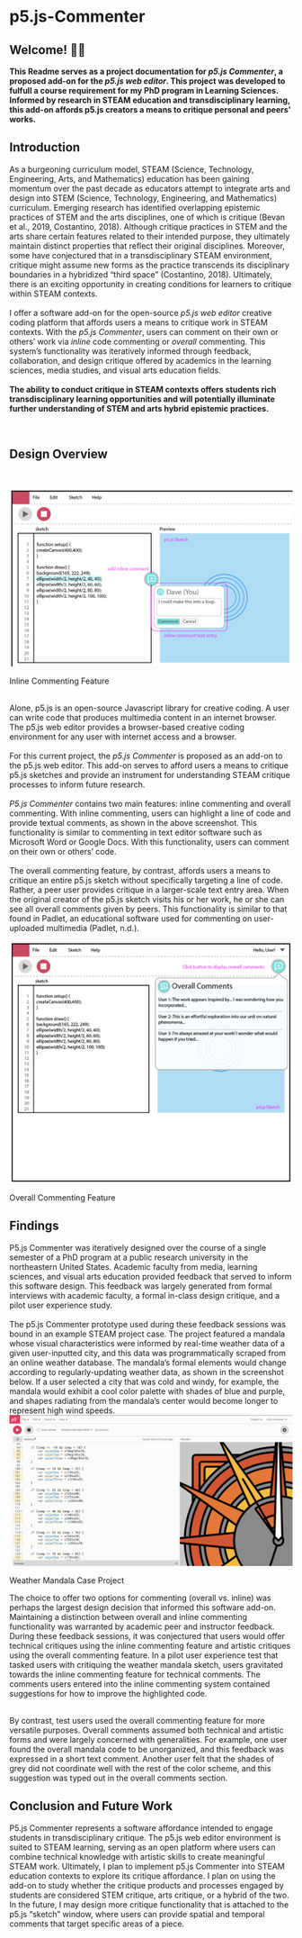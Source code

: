 # p5.js-Commenter 

## Welcome! 👋🏼

<strong>This Readme serves as a project documentation for _p5.js Commenter_, a proposed add-on for the _p5.js web editor_.  This project was developed to fulfull a course requirement for my PhD program in Learning Sciences.  Informed by research in STEAM education and transdisciplinary learning, this add-on affords p5.js creators a means to critique personal and peers' works.</strong>


## Introduction ##

As a burgeoning curriculum model, STEAM (Science, Technology, Engineering, Arts, and Mathematics) education has been gaining momentum over the past decade as educators attempt to integrate arts and design into STEM (Science, Technology, Engineering, and Mathematics) curriculum.  Emerging research has identified overlapping epistemic practices of STEM and the arts disciplines, one of which is critique (Bevan et al., 2019, Costantino, 2018).  Although critique practices in STEM and the arts share certain features related to their intended purpose, they ultimately maintain distinct properties that reflect their original disciplines.  Moreover, some have conjectured that in a transdisciplinary STEAM environment, critique might assume new forms as the practice transcends its disciplinary boundaries in a hybridized “third space” (Costantino, 2018).  Ultimately, there is an exciting opportunity in creating conditions for learners to critique within STEAM contexts.
<br><br>
I offer a software add-on for the open-source _p5.js web editor_ creative coding platform that affords users a means to critique work in STEAM contexts. With the _p5.js Commenter_, users can comment on their own or others’ work via _inline_ code commenting or _overall_ commenting. This system’s functionality was iteratively informed through feedback, collaboration, and design critique offered by academics in the learning sciences, media studies, and visual arts education fields.
<br><br>
<strong>The ability to conduct critique in STEAM contexts offers students rich transdisciplinary learning opportunities and will potentially illuminate further understanding of STEM and arts hybrid epistemic practices.</strong><br>

<br>

## Design Overview ##
<br>

![Inline Commenting Screenshot](https://github.com/dmawer13/p5.js-Commenter/blob/main/Inline.png?raw=true)
<caption>Inline Commenting Feature</caption><br><br>

Alone, p5.js is an open-source Javascript library for creative coding.  A user can write code that produces multimedia content in an internet browser.  The p5.js web editor provides a browser-based creative coding environment for any user with internet access and a browser.
<br><br>
For this current project, the _p5.js Commenter_ is proposed as an add-on to the p5.js web editor.  This add-on serves to afford users a means to critique p5.js sketches and provide an instrument for understanding STEAM critique processes to inform future research. 
<br><br>
_P5.js Commenter_ contains two main features: inline commenting and overall commenting.  With inline commenting, users can highlight a line of code and provide textual comments, as shown in the above screenshot.  This functionality is similar to commenting in text editor software such as Microsoft Word or Google Docs.  With this functionality, users can comment on their own or others’ code.
<br><br>
The overall commenting feature, by contrast, affords users a means to critique an entire p5.js sketch without specifically targeting a line of code.  Rather, a peer user provides critique in a larger-scale text entry area.  When the original creator of the p5.js sketch visits his or her work, he or she can see all overall comments given by peers.  This functionality is similar to that found in Padlet, an educational software used for commenting on user-uploaded multimedia (Padlet, n.d.). 
<br>

![Overall Commenting Screenshot](https://github.com/dmawer13/p5.js-Commenter/blob/main/Overall.png)
<caption>Overall Commenting Feature</caption>
<br>

## Findings ##

P5.js Commenter was iteratively designed over the course of a single semester of a PhD program at a public research university in the northeastern United States.  Academic faculty from media, learning sciences, and visual arts education provided feedback that served to inform this software design.  This feedback was largely generated from formal interviews with academic faculty, a formal in-class design critique, and a pilot user experience study.  
<br>
The p5.js Commenter prototype used during these feedback sessions was bound in an example STEAM project case.  The project featured a mandala whose visual characteristics were informed by real-time weather data of a given user-inputted city, and this data was programmatically scraped from an online weather database.  The mandala’s formal elements would change according to regularly-updating weather data, as shown in the screenshot below. If a user selected a city that was cold and windy, for example, the mandala would exhibit a cool color palette with shades of blue and purple, and shapes radiating from the mandala’s center would become longer to represent high wind speeds.
<br>
![Mandala Screenshot](https://github.com/dmawer13/p5.js-Commenter/blob/main/Mandala.png?raw=true)
<caption>Weather Mandala Case Project</caption>
<br>

The choice to offer two options for commenting (overall vs. inline) was perhaps the largest design decision that informed this software add-on. Maintaining a distinction between overall and inline commenting functionality was warranted by academic peer and instructor feedback.  During these feedback sessions, it was conjectured that users would offer technical critiques using the inline commenting feature and artistic critiques using the overall commenting feature.  In a pilot user experience test that tasked users with critiquing the weather mandala sketch, users gravitated towards the inline commenting feature for technical comments.  The comments users entered into the inline commenting system contained suggestions for how to improve the highlighted code.  
<br>

By contrast, test users used the overall commenting feature for more versatile purposes.  Overall comments assumed both technical and artistic forms and were largely concerned with generalities.  For example, one user found the overall mandala code to be unorganized, and this feedback was expressed in a short text comment.  Another user felt that the shades of grey did not coordinate well with the rest of the color scheme, and this suggestion was typed out in the overall comments section.
<br>

## Conclusion and Future Work ##

P5.js Commenter represents a software affordance intended to engage students in transdisciplinary critique.  The p5.js web editor environment is suited to STEAM learning, serving as an open platform where users can combine technical knowledge with artistic skills to create meaningful STEAM work.
Ultimately, I plan to implement p5.js Commenter into STEAM education contexts to explore its critique affordance.  I plan on using the add-on to study whether the critique products and processes engaged by students are considered STEM critique, arts critique, or a hybrid of the two.  In the future, I may design more critique functionality that is attached to the p5.js “sketch” window, where users can provide spatial and temporal comments that target specific areas of a piece.  





